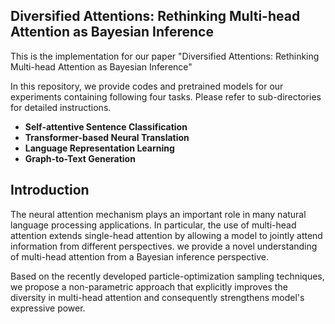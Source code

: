 ## Diversified Attentions: Rethinking Multi-head Attention as Bayesian Inference
This is the implementation for our paper "Diversified Attentions: 
Rethinking Multi-head Attention as Bayesian Inference" 

In this repository, we provide codes and pretrained models for our experiments containing 
following four tasks. Please refer to sub-directories for detailed instructions.

* **Self-attentive Sentence Classification**
* **Transformer-based Neural Translation**
* **Language Representation Learning**
* **Graph-to-Text Generation**




## Introduction

The neural attention mechanism plays an important role in many natural
language processing applications. In particular, the use of multi-head 
attention extends single-head attention by allowing a model to jointly
attend information from different perspectives. 
we provide a novel understanding of multi-head attention from a Bayesian inference perspective. 

Based on the recently developed particle-optimization sampling techniques,
we propose a non-parametric approach that explicitly improves the diversity
in multi-head attention and consequently strengthens model's expressive power.
